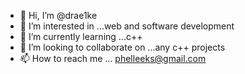 - 👋 Hi, I’m @drae1ke
- 👀 I’m interested in ...web and software development 
- 🌱 I’m currently learning ...c++
- 💞️ I’m looking to collaborate on ...any c++ projects 
- 📫 How to reach me ... phelleeks@gmail.com

<!---
drae1ke/drae1ke is a ✨ special ✨ repository because its `README.md` (this file) appears on your GitHub profile.
You can click the Preview link to take a look at your changes.
--->
